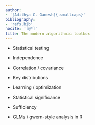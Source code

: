 ```yaml
---
author:
- '[Adithya C. Ganesh]{.smallcaps}'
bibliography:
- 'refs.bib'
nocite: '[@*]'
title: The modern algorithmic toolbox
---
```


- Statistical testing

- Independence

- Correlation / covariance

- Key distributions

- Learning / optimization

- Statistical significance

- Sufficiency

- GLMs / gwern-style analysis in R
